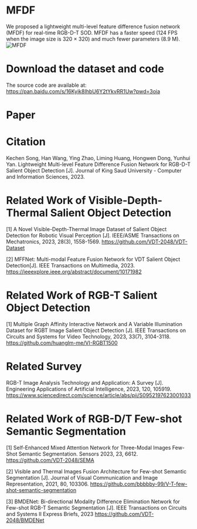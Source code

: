 # MFDF
We proposed a lightweight multi-level feature difference fusion network (MFDF) for real-time RGB-D-T SOD. MFDF has a faster speed (124 FPS when the image size is 320 × 320) and much fewer parameters (8.9 M).
![MFDF](https://github.com/VDT-2048/MFDF/assets/101933818/cb11914a-fcc4-4f30-868f-0cbdbc6b160d)


# Download the dataset and code
The source code are available at: https://pan.baidu.com/s/16Kyik8IhbU6Y2tYkvRR1Uw?pwd=3oia 

# Paper

# Citation
Kechen Song, Han Wang, Ying Zhao, Liming Huang, Hongwen Dong, Yunhui Yan. Lightweight Multi-level Feature Difference Fusion Network for RGB-D-T Salient Object Detection [J]. Journal of King Saud University - Computer and Information Sciences, 2023.

#  Related Work of Visible-Depth-Thermal Salient Object Detection
[1]  A Novel Visible-Depth-Thermal Image Dataset of Salient Object Detection for Robotic Visual Perception [J]. IEEE/ASME Transactions on Mechatronics, 2023, 28(3), 1558-1569.
https://github.com/VDT-2048/VDT-Dataset

[2]  MFFNet: Multi-modal Feature Fusion Network for VDT Salient Object Detection[J]. IEEE Transactions on Multimedia, 2023.
https://ieeexplore.ieee.org/abstract/document/10171982
 
# Related Work of RGB-T Salient Object Detection
[1]  Multiple Graph Affinity Interactive Network and A Variable Illumination Dataset for RGBT Image Salient Object Detection [J]. IEEE Transactions on Circuits and Systems for Video Technology, 2023, 33(7), 3104-3118.
https://github.com/huanglm-me/VI-RGBT1500

# Related Survey
RGB-T Image Analysis Technology and Application: A Survey [J]. Engineering Applications of Artificial Intelligence,  2023, 120, 105919.
https://www.sciencedirect.com/science/article/abs/pii/S0952197623001033

# Related Work of RGB-D/T Few-shot Semantic Segmentation
[1]  Self-Enhanced Mixed Attention Network for Three-Modal Images Few-Shot Semantic Segmentation. Sensors 2023, 23, 6612.
https://github.com/VDT-2048/SEMA

[2]  Visible and Thermal Images Fusion Architecture for Few-shot Semantic Segmentation [J]. Journal of Visual Communication and Image Representation, 2021, 80, 103306. 
https://github.com/bbbbby-99/V-T-few-shot-semantic-segmentation

[3] BMDENet: Bi-directional Modality Difference Elimination Network for Few-shot RGB-T Semantic Segmentation [J]. IEEE Transactions on Circuits and Systems II Express Briefs, 2023
https://github.com/VDT-2048/BMDENet
